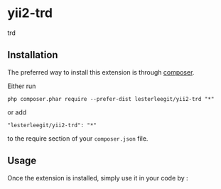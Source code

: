 yii2-trd
===
trd

Installation
------------

The preferred way to install this extension is through [composer](http://getcomposer.org/download/).

Either run

```
php composer.phar require --prefer-dist lesterleegit/yii2-trd "*"
```

or add

```
"lesterleegit/yii2-trd": "*"
```

to the require section of your `composer.json` file.


Usage
-----

Once the extension is installed, simply use it in your code by  :

```php
